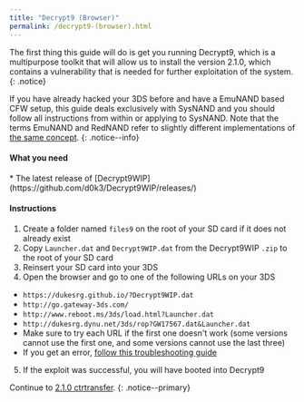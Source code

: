 ```yaml
---
title: "Decrypt9 (Browser)"
permalink: /decrypt9-(browser).html
---
```


The first thing this guide will do is get you running Decrypt9, which is a multipurpose toolkit that will allow us to install the version 2.1.0, which contains a vulnerability that is needed for further exploitation of the system.
{: .notice}

If you have already hacked your 3DS before and have a EmuNAND based CFW setup, this guide deals exclusively with SysNAND and you should follow all instructions from within or applying to SysNAND. Note that the terms EmuNAND and RedNAND refer to slightly different implementations of [the same concept](http://3dbrew.org/wiki/NAND_Redirection).
{: .notice--info}

#### What you need

<div id="files" markdown="1">
* The latest release of [Decrypt9WIP](https://github.com/d0k3/Decrypt9WIP/releases/)
</div>

#### Instructions

1. Create a folder named `files9` on the root of your SD card if it does not already exist
2. Copy `Launcher.dat` and `Decrypt9WIP.dat` from the Decrypt9WIP `.zip` to the root of your SD card
3. Reinsert your SD card into your 3DS
4. Open the browser and go to one of the following URLs on your 3DS
  + `https://dukesrg.github.io/?Decrypt9WIP.dat`
  + `http://go.gateway-3ds.com/`
  + `http://www.reboot.ms/3ds/load.html?Launcher.dat`
  + `http://dukesrg.dynu.net/3ds/rop?GW17567.dat&Launcher.dat`
  + Make sure to try each URL if the first one doesn't work (some versions cannot use the first one, and some versions cannot use the last three)
  + If you get an error, [follow this troubleshooting guide](troubleshooting#ts_browser)
5. If the exploit was successful, you will have booted into Decrypt9

Continue to [2.1.0 ctrtransfer](2.1.0-ctrtransfer).
{: .notice--primary}

